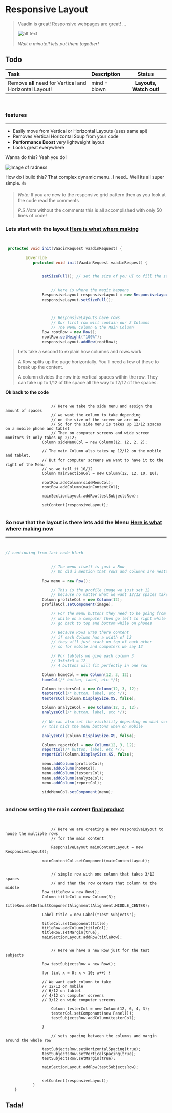 Responsive Layout
===================

> Vaadin is great! Responsive webpages are great! ... 
> 
> ![alt text](http://emojipedia-us.s3.amazonaws.com/cache/e4/9e/e49e33767a64cf63310af3764fc60126.png "hey")
> 
>  *Wait a minute!! lets put them together!*







Todo
----------
| Task             | Description           | Status         |
| :--------------- | :-------------------- | :---:          |
| Remove **all** need for Vertical and Horizontal Layout! | mind = blown |   **Layouts, Watch out!**    |


 
<br>

### features
------------------

 * Easily move from Vertical or Horizontal Layouts (uses same api)
 * Removes Vertical Horizontal Soup from your code
 * **Performance Boost** very lightweight layout
 * Looks great everywhere


Wanna do this? Yeah you do!

![Image of radness](https://raw.githubusercontent.com/Jayrok94/ResponsiveLayout/master/readme-resources/demo.gif)

How do i build this? That complex dynamic menu.. I need.. Well its all super simple. :+1:

> *Note:* If you are new to the responsive grid pattern then as you look at the code read the comments
>
> *P.S Note* without the comments this is all accomplished with only 50 lines of code!

### Lets start with the layout [Here is what where making](https://raw.githubusercontent.com/Jayrok94/ResponsiveLayout/master/readme-resources/stage1.PNG)

```java


 protected void init(VaadinRequest vaadinRequest) {

         @Override
            protected void init(VaadinRequest vaadinRequest) {


                setSizeFull(); // set the size of you UI to fill the screen


					// Here is where the magic happens
                ResponsiveLayout responsiveLayout = new ResponsiveLayout();
                responsiveLayout.setSizeFull();



					// ResponsiveLayouts have rows
					// Our first row will contain our 2 Columns
					// The Menu Column & the Main Column
                Row rootRow = new Row();
                rootRow.setHeight("100%");
                responsiveLayout.addRow(rootRow);
```
> Lets take a second to explain how columns and rows work
>
> A Row splits up the page horizontally. You'll need a few of these to break up the content.
>
> A column divides the row into vertical spaces within the row. They can take up to 1/12 of the space all the way to 12/12 of the spaces.

**Ok back to the code**

```

					// Here we take the side menu and assign the amount of spaces
					// we want the column to take depending
					// on the size of the screen we are on.
					// So for the side menu is takes up 12/12 spaces on a mobile phone and tablet
					// Then on computer screens and wide screen monitors it only takes up 2/12;
                Column sideMenuCol = new Column(12, 12, 2, 2);

                // The main Column also takes up 12/12 on the mobile and tablet.
                // But for computer screens we want to have it to the right of the Menu
                // so we tell it 10/12
                Column mainSectionCol = new Column(12, 12, 10, 10);

                rootRow.addColumn(sideMenuCol);
                rootRow.addColumn(mainContentCol);

                mainSectionLayout.addRow(testSubjectsRow);

                setContent(responsiveLayout);


```


### So now that the layout is there lets add the Menu [Here is what where making now](https://raw.githubusercontent.com/Jayrok94/ResponsiveLayout/master/readme-resources/stage2.PNG)
___________________________________________



```java


// continuing from last code blurb


					// The menu itself is just a Row
					// Oh did i mention that rows and columns are nestable - Rad

                Row menu = new Row();

					// This is the profile image we just set 12
					// because no matter what we want 12/12 spaces taken
                Column profileCol = new Column(12);
                profileCol.setComponent(image);

					// For the menu buttons they need to be going from top to bottom
					// while on a computer then go left to right while on tablet then
					// go back to top and bottom while on phones

					// Because Rows wrap there content
					// if each Column has a width of 12
					// they will just stack on top of each other
					// so for mobile and computers we say 12

					// For tablets we give each column 3
					// 3+3+3+3 = 12
					// 4 buttons will fit perfectly in one row

                Column homeCol = new Column(12, 3, 12);
                homeCol(/* button, label, etc */);

                Column testersCol = new Column(12, 3, 12);
                testersCol(/* button, label, etc */);
                testersCol(Column.DisplaySize.XS, false);

                Column analyzeCol = new Column(12, 3, 12);
                analyzeCol(/* button, label, etc */);

                // We can also set the visibility depending on what screen they are on
                // this hids the menu buttons when on mobile

                analyzeCol(Column.DisplaySize.XS, false);

                Column reportCol = new Column(12, 3, 12);
                reportCol(/* button, label, etc */);
                reportCol(Column.DisplaySize.XS, false);

                menu.addColumn(profileCol);
                menu.addColumn(homeCol);
                menu.addColumn(testersCol);
                menu.addColumn(analyzeCol);
                menu.addColumn(reportCol);

                sideMenuCol.setComponent(menu);



```


### and now setting the main content [final product](https://raw.githubusercontent.com/Jayrok94/ResponsiveLayout/master/readme-resources/stage3.PNG)

```


					// Here we are creating a new responsiveLayout to house the multiple rows
					// for the main content

 					ResponsiveLayout mainContentLayout = new ResponsiveLayout();

                mainContentCol.setComponent(mainContentLayout);


					// simple row with one column that takes 3/12 spaces
					// and then the row centers that column to the middle
                Row titleRow = new Row();
                Column titleCol = new Column(3);
                titleRow.setDefaultComponentAlignment(Alignment.MIDDLE_CENTER);

                Label title = new Label("Test Subjects");

                titleCol.setComponent(title);
                titleRow.addColumn(titleCol);
                titleRow.setMargin(true);
                mainSectionLayout.addRow(titleRow);


					// Here we have a new Row just for the test subjects

                Row testSubjectsRow = new Row();

                for (int x = 0; x < 10; x++) {

                // We want each column to take
                // 12/12 on mobile
                // 6/12 on tablet
                // 4/12 on computer screens
                // 3/12 on wide computer screens

                    Column testerCol = new Column(12, 6, 4, 3);
                    testerCol.setComponant(new Panel());
                    testSubjectsRow.addColumn(testerCol);

                }

					// sets spacing between the columns and margin around the whole row

                testSubjectsRow.setHorizontalSpacing(true);
                testSubjectsRow.setVerticalSpacing(true);
                testSubjectsRow.setMargin(true);

                mainSectionLayout.addRow(testSubjectsRow);


                setContent(responsiveLayout);
            }
    }

```


## Tada!